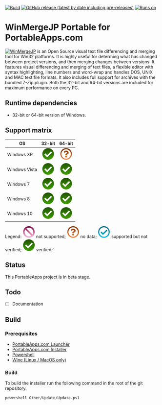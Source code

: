 [![Build](https://github.com/uroesch/WinMergeJPPortable/workflows/build-package/badge.svg)](https://github.com/uroesch/WinMergeJPPortable/actions?query=workflow%3Abuild-package)
[![GitHub release (latest by date including pre-releases)](https://img.shields.io/github/v/release/uroesch/WinMergeJPPortable?include_prereleases)](https://github.com/uroesch/WinMergeJPPortable/releases)
[![Runs on](https://img.shields.io/badge/runs%20on-Win64%20%26%20Win32-blue)](#runtime-dependencies)

# WinMergeJP Portable for PortableApps.com

<img src="App/AppInfo/appicon_128.png" align=left>

[WinMergeJP](https://winmergejp.bitbucket.io/)  is an Open Source visual text
file differencing and merging tool for Win32 platforms. It is highly useful
for determing what has changed between project versions, and then merging 
changes between versions. It features visual differencing and merging of text 
files, a flexible editor with syntax highlighting, line numbers and word-wrap 
and handles DOS, UNIX and MAC text file formats. It also includes full support 
for archives with the bundled 7-Zip plugin. Both the 32-bit and 64-bit versions 
are included for maximum performance on every PC.

## Runtime dependencies
* 32-bit or 64-bit version of Windows.


## Support matrix

| OS              | 32-bit             | 64-bit              | 
|-----------------|:------------------:|:-------------------:|
| Windows XP      | ![fs][fs]          | ![nd][nd]           | 
| Windows Vista   | ![fs][fs]          | ![fs][fs]           | 
| Windows 7       | ![fs][fs]          | ![fs][fs]           |  
| Windows 8       | ![fs][fs]          | ![fs][fs]           |  
| Windows 10      | ![fs][fs]          | ![fs][fs]           |

Legend: ![ns][ns] not supported;  ![nd][nd] no data; ![ps][ps] supported but not verified; ![fs][fs] verified;`

## Status 
This PortableApps project is in beta stage. 

## Todo
- [ ] Documentation

## Build

### Prerequisites

* [PortableApps.com Launcher](https://portableapps.com/apps/development/portableapps.com_launcher)
* [PortableApps.com Installer](https://portableapps.com/apps/development/portableapps.com_installer)
* [Powershell](https://docs.microsoft.com/en-us/powershell/scripting/install/installing-powershell-core-on-linux?view=powershell-7)
* [Wine (Linux / MacOS only)](https://www.winehq.org/)

### Build

To build the installer run the following command in the root of the git repository.

```
powershell Other/Update/Update.ps1
```
[nd]: Other/Icons/no_data.svg
[ns]: Other/Icons/no_support.svg
[ps]: Other/Icons/probably_supported.svg
[fs]: Other/Icons/full_support.svg
